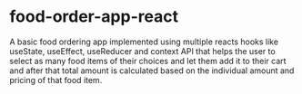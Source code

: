 # food-order-app-react
A basic food ordering app implemented using multiple reacts hooks like useState, useEffect, useReducer and context API that helps the user to select as many food items of their choices and let them add it to their cart and after that total amount is calculated based on the individual amount and pricing of that food item.
